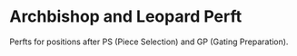 # Archbishop and Leopard Perft

Perfts for positions after PS (Piece Selection) and GP (Gating Preparation).

